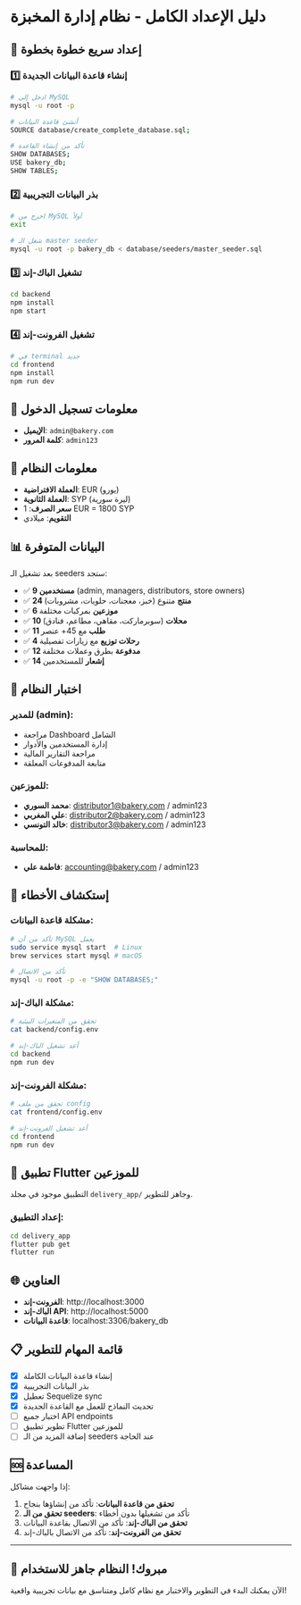 # دليل الإعداد الكامل - نظام إدارة المخبزة

## 🚀 إعداد سريع خطوة بخطوة

### 1️⃣ إنشاء قاعدة البيانات الجديدة

```bash
# ادخل إلى MySQL
mysql -u root -p

# أنشئ قاعدة البيانات
SOURCE database/create_complete_database.sql;

# تأكد من إنشاء القاعدة
SHOW DATABASES;
USE bakery_db;
SHOW TABLES;
```

### 2️⃣ بذر البيانات التجريبية

```bash
# اخرج من MySQL أولاً
exit

# شغل الـ master seeder
mysql -u root -p bakery_db < database/seeders/master_seeder.sql
```

### 3️⃣ تشغيل الباك-إند

```bash
cd backend
npm install
npm start
```

### 4️⃣ تشغيل الفرونت-إند

```bash
# في terminal جديد
cd frontend
npm install
npm run dev
```

## 🔐 معلومات تسجيل الدخول

- **الإيميل**: `admin@bakery.com`
- **كلمة المرور**: `admin123`

## 💱 معلومات النظام

- **العملة الافتراضية**: EUR (يورو)
- **العملة الثانوية**: SYP (ليرة سورية)
- **سعر الصرف**: 1 EUR = 1800 SYP
- **التقويم**: ميلادي

## 📊 البيانات المتوفرة

بعد تشغيل الـ seeders ستجد:

- ✅ **9 مستخدمين** (admin, managers, distributors, store owners)
- ✅ **24 منتج** متنوع (خبز، معجنات، حلويات، مشروبات)
- ✅ **6 موزعين** بمركبات مختلفة
- ✅ **10 محلات** (سوبرماركت، مقاهي، مطاعم، فنادق)
- ✅ **11 طلب** مع 45+ عنصر
- ✅ **4 رحلات توزيع** مع زيارات تفصيلية
- ✅ **12 مدفوعة** بطرق وعملات مختلفة
- ✅ **14 إشعار** للمستخدمين

## 🎯 اختبار النظام

### للمدير (admin):

- مراجعة Dashboard الشامل
- إدارة المستخدمين والأدوار
- مراجعة التقارير المالية
- متابعة المدفوعات المعلقة

### للموزعين:

- **محمد السوري**: distributor1@bakery.com / admin123
- **علي المغربي**: distributor2@bakery.com / admin123
- **خالد التونسي**: distributor3@bakery.com / admin123

### للمحاسبة:

- **فاطمة علي**: accounting@bakery.com / admin123

## 🔧 إستكشاف الأخطاء

### مشكلة قاعدة البيانات:

```bash
# تأكد من أن MySQL يعمل
sudo service mysql start  # Linux
brew services start mysql # macOS

# تأكد من الاتصال
mysql -u root -p -e "SHOW DATABASES;"
```

### مشكلة الباك-إند:

```bash
# تحقق من المتغيرات البيئية
cat backend/config.env

# أعد تشغيل الباك-إند
cd backend
npm run dev
```

### مشكلة الفرونت-إند:

```bash
# تحقق من ملف config
cat frontend/config.env

# أعد تشغيل الفرونت-إند
cd frontend
npm run dev
```

## 📱 تطبيق Flutter للموزعين

التطبيق موجود في مجلد `delivery_app/` وجاهز للتطوير.

### إعداد التطبيق:

```bash
cd delivery_app
flutter pub get
flutter run
```

## 🌐 العناوين

- **الفرونت-إند**: http://localhost:3000
- **الباك-إند API**: http://localhost:5000
- **قاعدة البيانات**: localhost:3306/bakery_db

## 📋 قائمة المهام للتطوير

- [x] إنشاء قاعدة البيانات الكاملة
- [x] بذر البيانات التجريبية
- [x] تعطيل Sequelize sync
- [x] تحديث النماذج للعمل مع القاعدة الجديدة
- [ ] اختبار جميع API endpoints
- [ ] تطوير تطبيق Flutter للموزعين
- [ ] إضافة المزيد من الـ seeders عند الحاجة

## 🆘 المساعدة

إذا واجهت مشاكل:

1. **تحقق من قاعدة البيانات**: تأكد من إنشاؤها بنجاح
2. **تحقق من الـ seeders**: تأكد من تشغيلها بدون أخطاء
3. **تحقق من الباك-إند**: تأكد من الاتصال بقاعدة البيانات
4. **تحقق من الفرونت-إند**: تأكد من الاتصال بالباك-إند

---

## 🎉 مبروك! النظام جاهز للاستخدام

الآن يمكنك البدء في التطوير والاختبار مع نظام كامل ومتناسق مع بيانات تجريبية واقعية!
